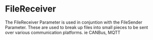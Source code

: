 # FileReceiver

The FileReceiver Parameter is used in conjuntion with the FileSender Parameter. These are used to break up files into small pieces to be sent over various communication platforms. ie CANBus, MQTT
